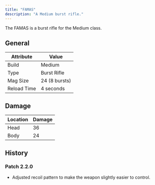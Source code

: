 ```yaml
---
title: "FAMAS"
description: "A Medium burst rifle."
---
```


The FAMAS is a burst rifle for the Medium class.

## General

| Attribute   | Value         |
| ----------- | ------------- |
| Build       | Medium        |
| Type        | Burst Rifle   |
| Mag Size    | 24 (8 bursts) |
| Reload Time | 4 seconds     |

## Damage

| Location | Damage |
| -------- | ------ |
| Head     | 36     |
| Body     | 24     |

## History

### Patch 2.2.0

- Adjusted recoil pattern to make the weapon slightly easier to control.

